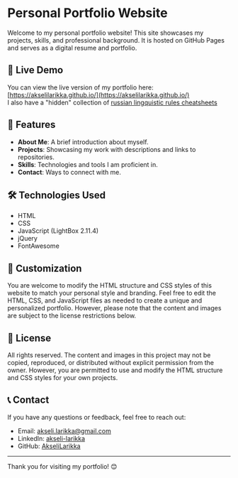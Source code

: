 # Personal Portfolio Website

Welcome to my personal portfolio website! This site showcases my projects, skills, and professional background. It is hosted on GitHub Pages and serves as a digital resume and portfolio.

## 🚀 Live Demo
You can view the live version of my portfolio here: [https://akselilarikka.github.io/](https://akselilarikka.github.io/)  
I also have a "hidden" collection of [russian lingquistic rules cheatsheets](https://akselilarikka.github.io/rus.html)

## 📌 Features
- **About Me**: A brief introduction about myself.
- **Projects**: Showcasing my work with descriptions and links to repositories.
- **Skills**: Technologies and tools I am proficient in.
- **Contact**: Ways to connect with me.

## 🛠️ Technologies Used
- HTML
- CSS
- JavaScript (LightBox 2.11.4)
- jQuery
- FontAwesome

## 🎨 Customization
You are welcome to modify the HTML structure and CSS styles of this website to match your personal style and branding. Feel free to edit the HTML, CSS, and JavaScript files as needed to create a unique and personalized portfolio. However, please note that the content and images are subject to the license restrictions below.

## 📜 License
All rights reserved. The content and images in this project may not be copied, reproduced, or distributed without explicit permission from the owner. However, you are permitted to use and modify the HTML structure and CSS styles for your own projects.

## 📞 Contact
If you have any questions or feedback, feel free to reach out:
- Email: [akseli.larikka@gmail.com](akseli.larikka@gmail.com)
- LinkedIn: [akseli-larikka](https://www.linkedin.com/in/akseli-larikka/)
- GitHub: [AkseliLarikka](https://github.com/AkseliLarikka)

---
Thank you for visiting my portfolio! 😊
